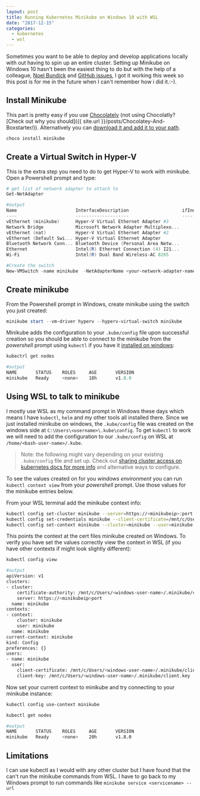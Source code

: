 ```yaml
---
layout: post
title: Running Kubernetes Minikube on Windows 10 with WSL
date: "2017-12-15"
categories:
  - kubernetes
  - wsl
---
```


Sometimes you want to be able to deploy and develop applications locally with out having to spin up an entire cluster.  Setting up Minikube on Windows 10 hasn't been the easiest thing to do but with the help of a colleague, [Noel Bundick](https://www.noelbundick.com/) and [GitHub issues](https://github.com/kubernetes/minikube/issues/2131), I got it working this week so this post is for me in the future when I can't remember how i did it.:-).

## Install Minikube
This part is pretty easy if you use [Chocolately](https://chocolatey.org/) (not using Chocolatly?  [Check out why you should]({{ site.url }}/posts/Chocolatey-And-Boxstarter/)).  Alternatively you can [download it and add it to your path](https://github.com/kubernetes/minikube/releases).

```bash
choco install minikube
```

## Create a Virtual Switch in Hyper-V
This is the extra step you need to do to get Hyper-V to work with minikube.  Open a Powershell prompt and type:

```powershell
# get list of network adapter to attach to
Get-NetAdapter  

#output
Name                      InterfaceDescription                    ifIndex Status          LinkSpeed
----                      --------------------                    ------- ------          ---------
vEthernet (minikube)      Hyper-V Virtual Ethernet Adapter #3          62 Up              400 Mbps
Network Bridge            Microsoft Network Adapter Multiplexo...      46 Up              400 Mbps
vEthernet (nat)           Hyper-V Virtual Ethernet Adapter #2          12 Up              10 Gbps
vEthernet (Default Swi... Hyper-V Virtual Ethernet Adapter             13 Up              10 Gbps
Bluetooth Network Conn... Bluetooth Device (Personal Area Netw...      23 Disconnected    3 Mbps
Ethernet                  Intel(R) Ethernet Connection (4) I21...       9 Disconnected    0 bps
Wi-Fi                     Intel(R) Dual Band Wireless-AC 8265          14 Up              400 Mbps

#Create the switch
New-VMSwitch -name minikube  -NetAdapterName <your-network-adapter-name> -AllowManagementOS $true  
```

## Create minikube
From the Powershell prompt in Windows, create minikube using the switch you just created:

```powershell
minikube start --vm-driver hyperv --hyperv-virtual-switch minikube
```

Minikube adds the configuration to your `.kube/config` file upon successful creation so you should be able to connect to the minikube from the *powershell* prompt using `kubectl` if you have it [installed on windows](https://kubernetes.io/docs/tasks/tools/install-kubectl/#install-with-chocolatey-on-windows):

```powershell
kubectrl get nodes

#output
NAME       STATUS    ROLES     AGE       VERSION
minikube   Ready     <none>    18h       v1.8.0
```

## Using WSL to talk to minikube
I mostly use WSL as my command prompt in Windows these days which means I have `kubectl`, `helm` and my other tools all installed there.  Since we just installed minikube on windows, the `.kube/config` file was created on the windows side at `C:\Users\<username>\.kube\config`.  To get `kubectl` to work we will need to add the configuration to our `.kube/config` on WSL at `/home/<bash-user-name>/.kube`.  

> Note: the following might vary depending on your existing `.kube/config` file and set up.  Check out [sharing cluster access on kubernetes docs for more info](https://kubernetes.io/docs/tasks/access-application-cluster/configure-access-multiple-clusters/) and alternative ways to configure.  

To see the values created on for you *windows environment* you can run `kubectl context view` from your *powershell* prompt.  Use those values for the minikube entries below.

From your WSL terminal add the minikube context info:

```bash
kubectl config set-cluster minikube --server=https://<minikubeip>:port --certificate-authority=/mnt/c/Users/<windows-user-name>/.minikube/ca.crt
kubectl config set-credentials minikube --client-certificate=/mnt/c/Users/<windows-user-name>/.minikube/cert.crt --client-key=/mnt/c/Users/<windows-user-name>/.minikube/client.key
kubectl config set-context minikube --cluster=minikube --user=minikube
```

This points the context at the cert files minikube created on Windows.  To verify you have set the values correctly view the context in WSL (if you have other contexts if might look slightly different):

```bash
kubectl config view

#output
apiVersion: v1
clusters:
- cluster:
    certificate-authority: /mnt/c/Users/<windows-user-name>/.minikube/ca.crt
    server: https://<minikubeip>port
  name: minikube
contexts:
- context:
    cluster: minikube
    user: minikube
  name: minikube
current-context: minikube
kind: Config
preferences: {}
users:
- name: minikube
  user:
    client-certificate: /mnt/c/Users/<windows-user-name>/.minikube/client.crt
    client-key: /mnt/c/Users/<windows-user-name>/.minikube/client.key
```

Now set your current context to minikube and try connecting to your minikube instance:

```bash
kubectl config use-context minikube

kubectl get nodes

#output
NAME       STATUS    ROLES     AGE       VERSION
minikube   Ready     <none>    20h       v1.8.0
```

## Limitations
I can use kubectl as I would with any other cluster but I have found that the can't run the minikube commands from WSL.  I have to go back to my Windows prompt to run commands like `minikube service <servicename> --url`